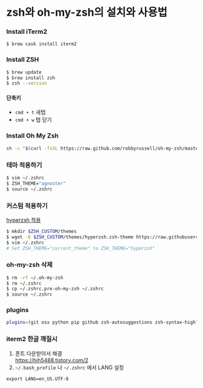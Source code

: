 # zsh와 oh-my-zsh의 설치와 사용법

### Install iTerm2
```zsh
$ brew cask install iterm2
```

### Install ZSH
```zsh
$ brew update
$ brew install zsh
$ zsh --version
```
#### 단축키
* `cmd + t` 새탭
* `cmd + w` 탭 닫기


### Install Oh My Zsh
```zsh
sh -c "$(curl -fsSL https://raw.github.com/robbyrussell/oh-my-zsh/master/tools/install.sh)"
```

### 테마 적용하기
```zsh
$ vim ~/.zshrc
$ ZSH_THEME="agnoster"
$ source ~/.zshrc
```

### 커스텀 적용하기
[hyperzsh 적용](https://github.com/tylerreckart/hyperzsh)
```zsh
$ mkdir $ZSH_CUSTOM/themes
$ wget -O $ZSH_CUSTOM/themes/hyperzsh.zsh-theme https://raw.githubusercontent.com/tylerreckart/hyperzsh/master/hyperzsh.zsh-theme
$ vim ~/.zshrc
# Set ZSH_THEME="current_theme" to ZSH_THEME="hyperzsh"
```

### oh-my-zsh 삭제
```zsh
$ rm -rf ~/.oh-my-zsh
$ rm ~/.zshrc
$ cp ~/.zshrc.pre-oh-my-zsh ~/.zshrc
$ source ~/.zshrc
```

### plugins
```zsh
plugins=(git osx python pip github zsh-autosuggestions zsh-syntax-highlighting)
```

### iterm2 한글 깨질시
1. 폰트 다운받아서 해결  
https://hjh5488.tistory.com/2  
2. `~/.bash_profile` 나 `~/.zshrc` 에서 LANG 설정
```vi
export LANG=en_US.UTF-8
```